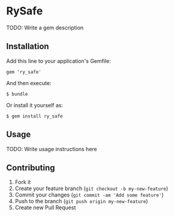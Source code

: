 # RySafe

TODO: Write a gem description

## Installation

Add this line to your application's Gemfile:

    gem 'ry_safe'

And then execute:

    $ bundle

Or install it yourself as:

    $ gem install ry_safe

## Usage

TODO: Write usage instructions here

## Contributing

1. Fork it
2. Create your feature branch (`git checkout -b my-new-feature`)
3. Commit your changes (`git commit -am 'Add some feature'`)
4. Push to the branch (`git push origin my-new-feature`)
5. Create new Pull Request
